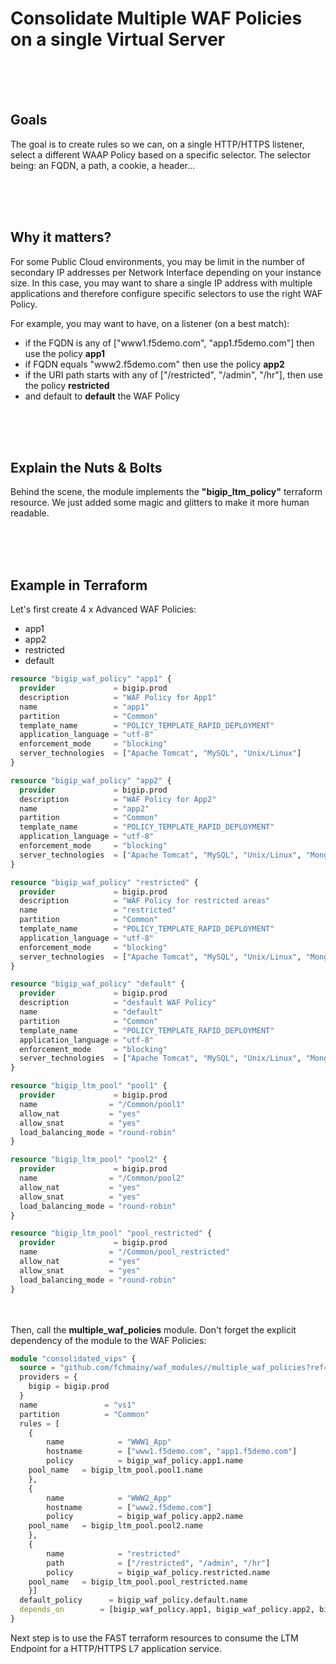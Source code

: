 # Consolidate Multiple WAF Policies on a single Virtual Server


</br></br></br>

## Goals
The goal is to create rules so we can, on a single HTTP/HTTPS listener, select a different WAAP Policy based on a specific selector. The selector being: an FQDN, a path, a cookie, a header...

</br></br></br>

## Why it matters?
For some Public Cloud environments, you may be limit in the number of secondary IP addresses per Network Interface depending on your instance size. In this case, you may want to share a single IP address with multiple applications and therefore configure specific selectors to use the right WAF Policy.

For example, you may want to have, on a listener (on a best match):
- if the FQDN is any of ["www1.f5demo.com", "app1.f5demo.com"] then use the policy **app1**
- if FQDN equals "www2.f5demo.com" then use the policy **app2**
- if the URI path starts with any of ["/restricted", "/admin", "/hr"], then use the policy **restricted**
- and default to **default** the WAF Policy

</br></br></br>


## Explain the Nuts & Bolts
Behind the scene, the module implements the **"bigip_ltm_policy"** terraform resource. We just added some magic and glitters to make it more human readable. 


</br></br></br>

## Example in Terraform

Let's first create 4 x Advanced WAF Policies:
- app1
- app2
- restricted
- default

```terraform
resource "bigip_waf_policy" "app1" {
  provider             = bigip.prod
  description          = "WAF Policy for App1"
  name                 = "app1"
  partition            = "Common"
  template_name        = "POLICY_TEMPLATE_RAPID_DEPLOYMENT"
  application_language = "utf-8"
  enforcement_mode     = "blocking"
  server_technologies  = ["Apache Tomcat", "MySQL", "Unix/Linux"]
}

resource "bigip_waf_policy" "app2" {
  provider             = bigip.prod
  description          = "WAF Policy for App2"
  name                 = "app2"
  partition            = "Common"
  template_name        = "POLICY_TEMPLATE_RAPID_DEPLOYMENT"
  application_language = "utf-8"
  enforcement_mode     = "blocking"
  server_technologies  = ["Apache Tomcat", "MySQL", "Unix/Linux", "MongoDB"]
}

resource "bigip_waf_policy" "restricted" {
  provider             = bigip.prod
  description          = "WAF Policy for restricted areas"
  name                 = "restricted"
  partition            = "Common"
  template_name        = "POLICY_TEMPLATE_RAPID_DEPLOYMENT"
  application_language = "utf-8"
  enforcement_mode     = "blocking"
  server_technologies  = ["Apache Tomcat", "MySQL", "Unix/Linux", "MongoDB"]
}

resource "bigip_waf_policy" "default" {
  provider             = bigip.prod
  description          = "desfault WAF Policy"
  name                 = "default"
  partition            = "Common"
  template_name        = "POLICY_TEMPLATE_RAPID_DEPLOYMENT"
  application_language = "utf-8"
  enforcement_mode     = "blocking"
  server_technologies  = ["Apache Tomcat", "MySQL", "Unix/Linux", "MongoDB"]
}

resource "bigip_ltm_pool" "pool1" {
  provider             = bigip.prod
  name                = "/Common/pool1"
  allow_nat           = "yes"
  allow_snat          = "yes"
  load_balancing_mode = "round-robin"
}

resource "bigip_ltm_pool" "pool2" {
  provider             = bigip.prod
  name                = "/Common/pool2"
  allow_nat           = "yes"
  allow_snat          = "yes"
  load_balancing_mode = "round-robin"
}

resource "bigip_ltm_pool" "pool_restricted" {
  provider             = bigip.prod
  name                = "/Common/pool_restricted"
  allow_nat           = "yes"
  allow_snat          = "yes"
  load_balancing_mode = "round-robin"
}

```
</br></br>
Then, call the **multiple_waf_policies** module. Don't forget the explicit dependency of the module to the WAF Policies:


```terraform
module "consolidated_vips" {
  source = "github.com/fchmainy/waf_modules//multiple_waf_policies?ref=v1.0.2"
  providers = {
    bigip = bigip.prod
  }
  name               = "vs1"
  partition          = "Common"
  rules = [
    {
        name            = "WWW1_App"
        hostname        = ["www1.f5demo.com", "app1.f5demo.com"]
        policy          = bigip_waf_policy.app1.name
	pool_name	= bigip_ltm_pool.pool1.name
    },
    {
        name            = "WWW2_App"
        hostname        = ["www2.f5demo.com"]
        policy          = bigip_waf_policy.app2.name
	pool_name	= bigip_ltm_pool.pool2.name
    },
    {
        name            = "restricted"
        path            = ["/restricted", "/admin", "/hr"]
        policy          = bigip_waf_policy.restricted.name
	pool_name	= bigip_ltm_pool.pool_restricted.name
    }]
  default_policy      = bigip_waf_policy.default.name
  depends_on 		= [bigip_waf_policy.app1, bigip_waf_policy.app2, bigip_waf_policy.restricted, bigip_waf_policy.default]
}
```

Next step is to use the FAST terraform resources to consume the LTM Endpoint for a HTTP/HTTPS L7 application service.
